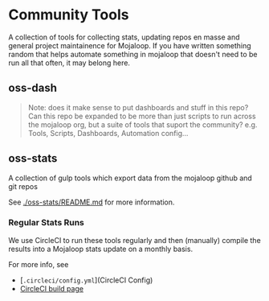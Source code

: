 # Community Tools

A collection of tools for collecting stats, updating repos en masse and general project maintainence for Mojaloop. If you have written something random that helps automate something in mojaloop that doesn't need to be run all that often, it may belong here.

## oss-dash

> Note: does it make sense to put dashboards and stuff in this repo? Can this repo be expanded to be more than just scripts to run across the mojaloop org, but a suite of tools that suport the community? e.g. Tools, Scripts, Dashboards, Automation config...


## oss-stats

A collection of gulp tools which export data from the mojaloop github and git repos

See [./oss-stats/README.md](./oss-stats/README.md) for more information.

### Regular Stats Runs

We use CircleCI to run these tools regularly and then (manually) compile the results into a Mojaloop stats update on a monthly basis.

For more info, see
- [`.circleci/config.yml`](CircleCI Config)
- [CircleCI build page](https://app.circleci.com/pipelines/github/mojaloop/community-tools)